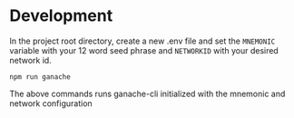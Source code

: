 # Development

In the project root directory, create a new .env file and set the `MNEMONIC` variable with your 12 word seed phrase and `NETWORKID` with your desired network id.

`npm run ganache`

The above commands runs ganache-cli initialized with the mnemonic and network configuration
